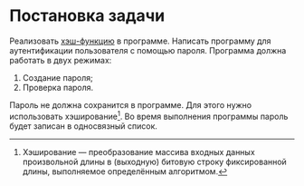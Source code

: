 # Постановка задачи

Реализовать [хэш-функцию](https://ru.wikipedia.org/wiki/%D0%A5%D0%B5%D1%88-%D1%84%D1%83%D0%BD%D0%BA%D1%86%D0%B8%D1%8F) в программе. Написать программу для аутентификации пользователя с помощью пароля. Программа должна работать в двух режимах:

1. Создание пароля;  
2. Проверка пароля.

Пароль не должна сохранится в программе. Для этого нужно использовать хэширование[^1]. Во время выполнения программы пароль будет записан в односвязный список.

[^1]: Хэширование — преобразование массива входных данных произвольной длины в (выходную) битовую строку фиксированной длины, выполняемое определённым алгоритмом.
